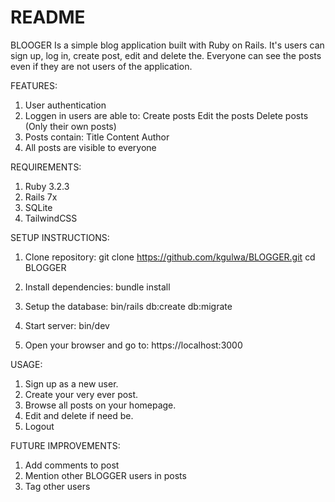 # README

BLOOGER 
Is a simple blog application built with Ruby on Rails. It's users can sign up, log in, create post, edit and delete the.
Everyone can see the posts even if they are not users of the application.

FEATURES:

1. User authentication
2. Loggen in users are able to:
     Create posts
     Edit the posts
     Delete posts (Only their own posts)
3. Posts contain:
     Title
     Content
     Author
4. All posts are visible to everyone

REQUIREMENTS:
1. Ruby 3.2.3
2. Rails 7x
3. SQLite
4. TailwindCSS

SETUP INSTRUCTIONS:
1. Clone repository:
git clone https://github.com/kgulwa/BLOGGER.git
cd BLOGGER

2. Install dependencies:
bundle install

3. Setup the database:
bin/rails db:create db:migrate

4. Start server:
bin/dev

5. Open your browser and go to:
https://localhost:3000

USAGE:

1. Sign up as a new user.
2. Create your very ever post.
3. Browse all posts on your homepage.
4. Edit and delete if need be.
5. Logout
           
FUTURE IMPROVEMENTS:

1. Add comments to post
2. Mention other BLOGGER users in posts
3. Tag other users
